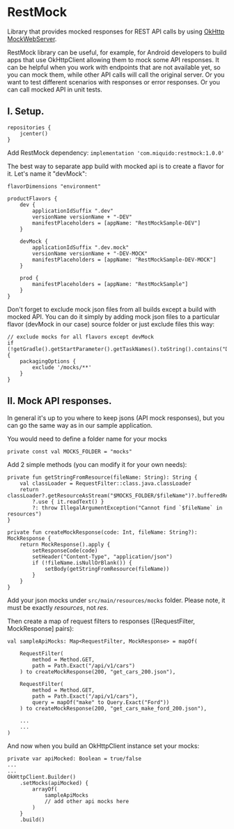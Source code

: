 # RestMock

Library that provides mocked responses for REST API calls by using [OkHttp MockWebServer](https://github.com/square/okhttp/tree/master/mockwebserver).

RestMock library can be useful, for example, for Android developers to build apps that use OkHttpClient allowing them to mock some API responses. It can be helpful when you work with endpoints that are not available yet, so you can mock them, while other API calls will call the original server. Or you want to test different scenarios with responses or error responses. Or you can call mocked API in unit tests.


## I. Setup.

```
repositories {
    jcenter()
}
```
Add RestMock dependency:
`implementation 'com.miquido:restmock:1.0.0'`

The best way to separate app build with mocked api is to create a flavor for it. Let's name it "devMock":

```
flavorDimensions "environment"

productFlavors {
    dev {
        applicationIdSuffix ".dev"
        versionName versionName + "-DEV"
        manifestPlaceholders = [appName: "RestMockSample-DEV"]
    }

    devMock {
        applicationIdSuffix ".dev.mock"
        versionName versionName + "-DEV-MOCK"
        manifestPlaceholders = [appName: "RestMockSample-DEV-MOCK"]
    }

    prod {
        manifestPlaceholders = [appName: "RestMockSample"]
    }
}
```

Don't forget to exclude mock json files from all builds except a build with mocked API.
You can do it simply by adding mock json files to a particular flavor (devMock in our case) source folder or just exclude files this way:
```
// exclude mocks for all flavors except devMock
if (!getGradle().getStartParameter().getTaskNames().toString().contains("DevMock")){
    packagingOptions {
        exclude '/mocks/**'
    }
}
```

## II. Mock API responses.

In general it's up to you where to keep jsons (API mock responses), but you can go the same way as in our sample application.

You would need to define a folder name for your mocks

```
private const val MOCKS_FOLDER = "mocks"
```

Add 2 simple methods (you can modify it for your own needs):
```
private fun getStringFromResource(fileName: String): String {
    val classLoader = RequestFilter::class.java.classLoader
    return classLoader?.getResourceAsStream("$MOCKS_FOLDER/$fileName")?.bufferedReader()
        ?.use { it.readText() }
        ?: throw IllegalArgumentException("Cannot find `$fileName` in resources")
}

private fun createMockResponse(code: Int, fileName: String?): MockResponse {
    return MockResponse().apply {
        setResponseCode(code)
        setHeader("Content-Type", "application/json")
        if (!fileName.isNullOrBlank()) {
            setBody(getStringFromResource(fileName))
        }
    }
}
```

Add your json mocks under `src/main/resources/mocks` folder. Please note, it must be exactly *resources*, not *res*.

Then create a map of request filters to responses ([RequestFilter, MockResponse] pairs):

```
val sampleApiMocks: Map<RequestFilter, MockResponse> = mapOf(

    RequestFilter(
        method = Method.GET,
        path = Path.Exact("/api/v1/cars")
    ) to createMockResponse(200, "get_cars_200.json"),

    RequestFilter(
        method = Method.GET,
        path = Path.Exact("/api/v1/cars"),
        query = mapOf("make" to Query.Exact("Ford"))
    ) to createMockResponse(200, "get_cars_make_ford_200.json"),

    ...
    ...
)
```

And now when you build an OkHttpClient instance set your mocks:

```
private var apiMocked: Boolean = true/false
...
...
OkHttpClient.Builder()
    .setMocks(apiMocked) {
        arrayOf(
            sampleApiMocks
            // add other api mocks here
        )
    }
    .build()
```
